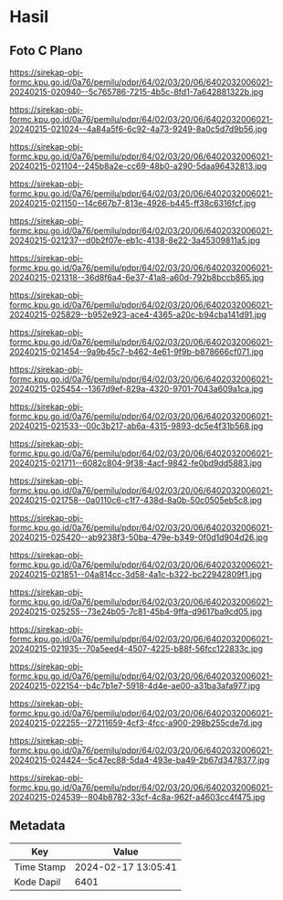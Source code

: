 # Hasil

## Foto C Plano

https://sirekap-obj-formc.kpu.go.id/0a76/pemilu/pdpr/64/02/03/20/06/6402032006021-20240215-020940--5c765786-7215-4b5c-8fd1-7a642881322b.jpg

https://sirekap-obj-formc.kpu.go.id/0a76/pemilu/pdpr/64/02/03/20/06/6402032006021-20240215-021024--4a84a5f6-6c92-4a73-9249-8a0c5d7d9b56.jpg

https://sirekap-obj-formc.kpu.go.id/0a76/pemilu/pdpr/64/02/03/20/06/6402032006021-20240215-021104--245b8a2e-cc69-48b0-a290-5daa96432813.jpg

https://sirekap-obj-formc.kpu.go.id/0a76/pemilu/pdpr/64/02/03/20/06/6402032006021-20240215-021150--14c667b7-813e-4926-b445-ff38c6316fcf.jpg

https://sirekap-obj-formc.kpu.go.id/0a76/pemilu/pdpr/64/02/03/20/06/6402032006021-20240215-021237--d0b2f07e-eb1c-4138-8e22-3a45309811a5.jpg

https://sirekap-obj-formc.kpu.go.id/0a76/pemilu/pdpr/64/02/03/20/06/6402032006021-20240215-021318--36d8f6a4-6e37-41a8-a60d-792b8bccb865.jpg

https://sirekap-obj-formc.kpu.go.id/0a76/pemilu/pdpr/64/02/03/20/06/6402032006021-20240215-025829--b952e923-ace4-4365-a20c-b94cba141d91.jpg

https://sirekap-obj-formc.kpu.go.id/0a76/pemilu/pdpr/64/02/03/20/06/6402032006021-20240215-021454--9a9b45c7-b462-4e61-9f9b-b878666cf071.jpg

https://sirekap-obj-formc.kpu.go.id/0a76/pemilu/pdpr/64/02/03/20/06/6402032006021-20240215-025454--1367d9ef-829a-4320-9701-7043a609a1ca.jpg

https://sirekap-obj-formc.kpu.go.id/0a76/pemilu/pdpr/64/02/03/20/06/6402032006021-20240215-021533--00c3b217-ab6a-4315-9893-dc5e4f31b568.jpg

https://sirekap-obj-formc.kpu.go.id/0a76/pemilu/pdpr/64/02/03/20/06/6402032006021-20240215-021711--6082c804-9f38-4acf-9842-fe0bd9dd5883.jpg

https://sirekap-obj-formc.kpu.go.id/0a76/pemilu/pdpr/64/02/03/20/06/6402032006021-20240215-021758--0a0110c6-c1f7-438d-8a0b-50c0505eb5c8.jpg

https://sirekap-obj-formc.kpu.go.id/0a76/pemilu/pdpr/64/02/03/20/06/6402032006021-20240215-025420--ab9238f3-50ba-479e-b349-0f0d1d904d26.jpg

https://sirekap-obj-formc.kpu.go.id/0a76/pemilu/pdpr/64/02/03/20/06/6402032006021-20240215-021851--04a814cc-3d58-4a1c-b322-bc22942809f1.jpg

https://sirekap-obj-formc.kpu.go.id/0a76/pemilu/pdpr/64/02/03/20/06/6402032006021-20240215-025255--73e24b05-7c81-45b4-9ffa-d9617ba9cd05.jpg

https://sirekap-obj-formc.kpu.go.id/0a76/pemilu/pdpr/64/02/03/20/06/6402032006021-20240215-021935--70a5eed4-4507-4225-b88f-56fcc122833c.jpg

https://sirekap-obj-formc.kpu.go.id/0a76/pemilu/pdpr/64/02/03/20/06/6402032006021-20240215-022154--b4c7b1e7-5918-4d4e-ae00-a31ba3afa977.jpg

https://sirekap-obj-formc.kpu.go.id/0a76/pemilu/pdpr/64/02/03/20/06/6402032006021-20240215-022255--27211659-4cf3-4fcc-a900-298b255cde7d.jpg

https://sirekap-obj-formc.kpu.go.id/0a76/pemilu/pdpr/64/02/03/20/06/6402032006021-20240215-024424--5c47ec88-5da4-493e-ba49-2b67d3478377.jpg

https://sirekap-obj-formc.kpu.go.id/0a76/pemilu/pdpr/64/02/03/20/06/6402032006021-20240215-024539--804b8782-33cf-4c8a-962f-a4603cc4f475.jpg


## Metadata

| Key        | Value               |
| ---------- | ------------------- |
| Time Stamp | 2024-02-17 13:05:41 |
| Kode Dapil | 6401                |



